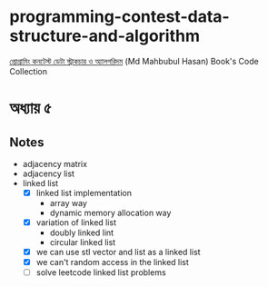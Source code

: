 # programming-contest-data-structure-and-algorithm

[প্রোগ্রামিং কনটেস্ট ডেটা স্ট্রাকচার ও অ্যালগরিদম](http://dimik.pub/book/77) (Md Mahbubul Hasan) Book's Code Collection

<!-- - pp means proper -->

# অধ্যায় ৫

## Notes

-   adjacency matrix
-   adjacency list
-   linked list
    -   [x] linked list implementation
        -   array way
        -   dynamic memory allocation way
    -   [x] variation of linked list
        -   doubly linked lint
        -   circular linked list
    -   [x] we can use stl vector and list as a linked list
    -   [x] we can't random access in the linked list
    -   [ ] solve leetcode linked list problems
